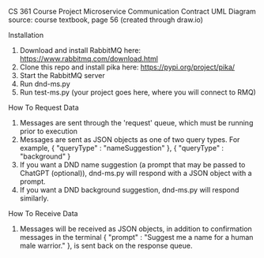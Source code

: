 CS 361 Course Project
Microservice Communication Contract
UML Diagram source: course textbook, page 56 (created through draw.io)

Installation
1. Download and install RabbitMQ here: https://www.rabbitmq.com/download.html
2. Clone this repo and install pika here: https://pypi.org/project/pika/
3. Start the RabbitMQ server
4. Run dnd-ms.py
5. Run test-ms.py (your project goes here, where you will connect to RMQ)

How To Request Data
1. Messages are sent through the 'request' queue, which must be running prior to execution
2. Messages are sent as JSON objects as one of two query types. For example,
    { "queryType" : "nameSuggestion" },
    { "queryType" : "background" }
3. If you want a DND name suggestion (a prompt that may be passed to ChatGPT (optional)), dnd-ms.py
    will respond with a JSON object with a prompt. 
4. If you want a DND background suggestion, dnd-ms.py will respond similarly.

How To Receive Data
1. Messages will be received as JSON objects, in addition to confirmation messages in the terminal
    { "prompt" : "Suggest me a name for a human male warrior." }, is sent back on the response queue.
